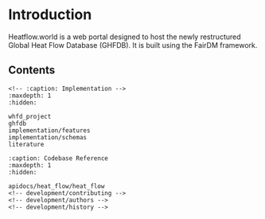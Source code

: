 # Introduction

Heatflow.world is a web portal designed to host the newly restructured Global Heat Flow Database (GHFDB). It is built using the FairDM framework. 



<!-- ## Features

- ✅ Detailed metadata collection in accordance with DataCite schema. XML metadata can be easily downloaded and submitted to GFZ Data Services for formal publication.
- 🔲 Discover and browse public datasets that have been made public by other community members via an intuitive catalogue page.
- ✅ Create and publish a Docker image for building the core application



## Functionality
- ✅ Create new projects within the application.
- ✅ Provide descriptions using a controlled list of description types.
- ✅ Add project-level contributors and funding details.
- ✅ Tag your project using a controlled-list of keywords for archiving and discovery. 
- ✅ Create new related datasets within a project.
- 🔲 Add existing datasets and samples to a project. 
- 🔲 Auto-tagging projects based on dataset-level attributes. -->


## Contents

```{toctree}
<!-- :caption: Implementation -->
:maxdepth: 1
:hidden:

whfd_project
ghfdb
implementation/features
implementation/schemas
literature
```

```{toctree}
:caption: Codebase Reference
:maxdepth: 1
:hidden:

apidocs/heat_flow/heat_flow
<!-- development/contributing -->
<!-- development/authors -->
<!-- development/history -->

```
